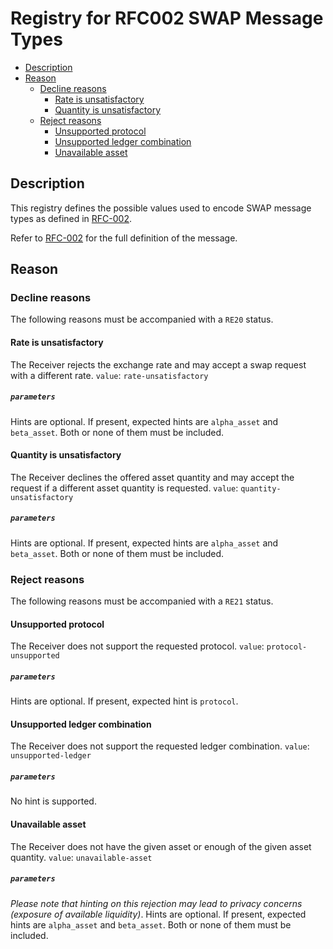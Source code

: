 # Registry for RFC002 SWAP Message Types

<!-- toc -->

- [Description](#description)
- [Reason](#reason)
  * [Decline reasons](#decline-reasons)
    + [Rate is unsatisfactory](#rate-is-unsatisfactory)
    + [Quantity is unsatisfactory](#quantity-is-unsatisfactory)
  * [Reject reasons](#reject-reasons)
    + [Unsupported protocol](#unsupported-protocol)
    + [Unsupported ledger combination](#unsupported-ledger-combination)
    + [Unavailable asset](#unavailable-asset)

<!-- tocstop -->

## Description

This registry defines the possible values used to encode SWAP message types as defined in [RFC-002](./RFC-002-SWAP.md).

Refer to [RFC-002](./RFC-002-SWAP.md) for the full definition of the message.

## Reason

### Decline reasons
The following reasons must be accompanied with a `RE20` status.

#### Rate is unsatisfactory
The Receiver rejects the exchange rate and may accept a swap request with a different rate.
`value`: `rate-unsatisfactory`
##### `parameters`
Hints are optional.
If present, expected hints are `alpha_asset` and `beta_asset`. Both or none of them must be included.

#### Quantity is unsatisfactory
The Receiver declines the offered asset quantity and may accept the request if a different asset quantity is requested.
`value`: `quantity-unsatisfactory`
##### `parameters`
Hints are optional.
If present, expected hints are `alpha_asset` and `beta_asset`. Both or none of them must be included.

### Reject reasons
The following reasons must be accompanied with a `RE21` status.

#### Unsupported protocol
The Receiver does not support the requested protocol.
`value`: `protocol-unsupported`
##### `parameters`
Hints are optional.
If present, expected hint is `protocol`.

#### Unsupported ledger combination
The Receiver does not support the requested ledger combination.
`value`: `unsupported-ledger`
##### `parameters`
No hint is supported.

#### Unavailable asset
The Receiver does not have the given asset or enough of the given asset quantity.
`value`: `unavailable-asset`
##### `parameters`
*Please note that hinting on this rejection may lead to privacy concerns (exposure of available liquidity)*.
Hints are optional.
If present, expected hints are `alpha_asset` and `beta_asset`. Both or none of them must be included.
